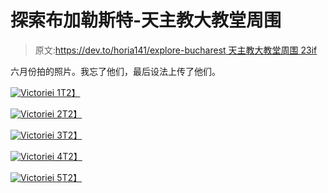 # 探索布加勒斯特-天主教大教堂周围

> 原文:[https://dev.to/horia141/explore-bucharest 天主教大教堂周围 23if](https://dev.to/horia141/explore-bucharest----around-the-catholic-cathedral-23if)

六月份拍的照片。我忘了他们，最后设法上传了他们。

[![Victoriei 1](../Images/93059dea5401333cfa4985fd2a6cd270.png)T2】](https://res.cloudinary.com/practicaldev/image/fetch/s--KKTi-rek--/c_limit%2Cf_auto%2Cfl_progressive%2Cq_auto%2Cw_880/https://horia141.com/assets/victoriei-1.jpg)

[![Victoriei 2](../Images/bc0f0a5f3434023f6b7740d61242b5a0.png)T2】](https://res.cloudinary.com/practicaldev/image/fetch/s--625k0FYG--/c_limit%2Cf_auto%2Cfl_progressive%2Cq_auto%2Cw_880/https://horia141.com/assets/victoriei-2.jpg)

[![Victoriei 3](../Images/d9eb439b839b5d897565ffc2be0c3ade.png)T2】](https://res.cloudinary.com/practicaldev/image/fetch/s--Dr06kCV9--/c_limit%2Cf_auto%2Cfl_progressive%2Cq_auto%2Cw_880/https://horia141.com/assets/victoriei-3.jpg)

[![Victoriei 4](../Images/995706135fb065fb1b21d2e36b099292.png)T2】](https://res.cloudinary.com/practicaldev/image/fetch/s--EUA4UbIs--/c_limit%2Cf_auto%2Cfl_progressive%2Cq_auto%2Cw_880/https://horia141.com/assets/victoriei-4.jpg)

[![Victoriei 5](../Images/8040a67d761ba3b6aeedd856f5810899.png)T2】](https://res.cloudinary.com/practicaldev/image/fetch/s--9bh3eRWk--/c_limit%2Cf_auto%2Cfl_progressive%2Cq_auto%2Cw_880/https://horia141.com/assets/victoriei-5.jpg)